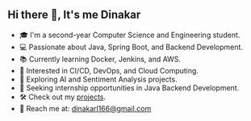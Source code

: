 ## Hi there 👋, It's me Dinakar

- 🎓 I'm a second-year Computer Science and Engineering student.
- 💻 Passionate about Java, Spring Boot, and Backend Development.
- 📚 Currently learning Docker, Jenkins, and AWS.
- 🚀 Interested in CI/CD, DevOps, and Cloud Computing.
- 🤖 Exploring AI and Sentiment Analysis projects.
- 🌱 Seeking internship opportunities in Java Backend Development.
- 🛠️ Check out my [projects](https://github.com/your-username?tab=repositories).
- 📧 Reach me at: dinakarl166@gmail.com
<!--
**DinakarL/dinakarl** is a ✨ _special_ ✨ repository because its `README.md` (this file) appears on your GitHub profile.

Here are some ideas to get you started:

- 🔭 I’m currently working on ...
- 🌱 I’m currently learning ...
- 👯 I’m looking to collaborate on ...
- 🤔 I’m looking for help with ...
- 💬 Ask me about ...
- 📫 How to reach me: ...
- 😄 Pronouns: ...
- ⚡ Fun fact: ...
-->
